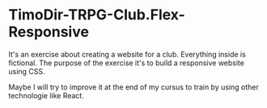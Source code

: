 # TimoDir-TRPG-Club.Flex-Responsive

It's an exercise about creating a website for a club. Everything inside is fictional. The purpose of the exercise it's to build a responsive website using CSS.

Maybe I will try to improve it at the end of my cursus to train by using other technologie like React.
